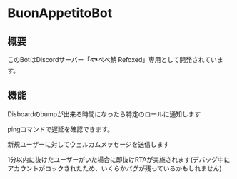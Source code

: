# BuonAppetitoBot

## 概要
このBotはDiscordサーバー「🐟️ぺぺ鯖 Refoxed」専用として開発されています。

## 機能
Disboardのbumpが出来る時間になったら特定のロールに通知します

pingコマンドで遅延を確認できます。

新規ユーザーに対してウェルカムメッセージを送信します

1分以内に抜けたユーザーがいた場合に即抜けRTAが実施されます(デバッグ中にアカウントがロックされたため、いくらかバグが残っているかもしれません)